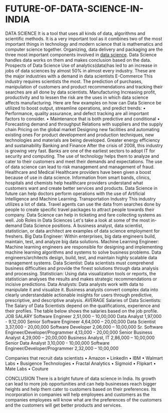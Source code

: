 # FUTURE-OF-DATA-SCIENCE-IN-INDIA
DATA SCIENCE
It is a tool that uses all kinds of data, algorithms and scientific methods. It is a very important tool as it combines two of the most important things in technology and modern science that is mathematics and computer science together. Organizing, data delivery and packaging are the three most important components involved in <a href=https://www.apponix.com/data-science-courses>data science</a>. Data Science handles data works on them and makes conclusion based on the data.
Prospects of Data Science
 Use of analytics(data)has led to an increase in jobs of data sciences by almost 50% in almost every industry.
These are the major industries with a demand in data scientists
E-Commerce
This industry requires scientists the most. The prediction of purchases, manipulation of customers and product recommendations and tracking their searches are all done by data scientists.
Manufacturing
Increasing profit, productivity and to lessen the risk are the uses in which data science affects manufacturing.
Here are few examples on how can Data Science be utilized to boost output, streamline operations, and predict trends:
•	Performance, quality assurance, and defect tracking are all important factors to consider.
•	Maintenance that is both predictive and conditional
•	Forecasting demand and throughput
Relations with suppliers and the supply chain
Pricing on the global market
Designing new facilities and automating existing ones
For product development and production techniques, new technologies and materials are being developed.
Greater energy efficiency and sustainability
Banking and Finance
After the crisis of 2008, this industry is growing very fast. Banks are one of the earliest sectors to adopt IT for security and computing. The use of technology helps them to analyze and cater to their customers and meet their demands and expectations. The use of data science can lead to risk management and management of fraud.
Healthcare and Medical 
Healthcare providers have been given a boost because of use in data science. Information from smart bands, clinics, hospitals and chemists help healthcare providers understand what customers want and create better services and products.
Data Science in future can help doctors perform operations with the use of Artificial Intelligence and Machine Learning.
Transportation Industry
This industry utilizes a lot of data. Travel agents can use the data from searches done by people to create specific travel packages to attract people towards their company.
Data Science can help in ticketing and fare collecting systems as well.
Job Roles in Data Sciences
Let's take a look at some of the most in-demand Data Science positions. A business analyst, data scientist, statistician, or data architect are examples of data science employment for freshers.
Big Data Engineer: Within enterprises, big data engineers build, maintain, test, and analyze big data solutions.
Machine Learning Engineer: Machine learning engineers are responsible for designing and implementing machine learning algorithms and systems to solve business problems.
Data engineers/architects design, build, test, and maintain highly scalable data management systems.
Data Scientist: Data scientists must comprehend business difficulties and provide the finest solutions through data analysis and processing.
Statistician: Using data visualization tools or reports, the statistician analyses the results and makes strategic recommendations or incisive predictions.
Data Analysts: Data analysts work with data to manipulate it and visualize it.
Business analysts convert complex data into clearly understandable actionable insights for users through predictive, prescriptive, and descriptive analysis.
AVERAGE Salaries of Data Scientists:
The Salary of Data Scientists depend on the qualifications, experience and their profiles.
The table below shows the salaries based on the job profile.
JOB	SALARY
Software Engineer	2,51,000 – 10,00,000
Data Analyst	1,97,000 - 9,12,000
Senior Software Engineer	4,64,000 – 20,00,000
Data Scientist	3,37,000 - 20,00,000
Software Developer	2,06,000 – 10,00,000
Sr. Software Engineer/Developer/Programmer	4,13,000 - 20,00,000
Senior Business Analyst	4,29,000 – 20,00,000
Business Analyst, IT	2,86,000 – 10,00,000
Senior Data Analyst	3,10,000 - 10,00,000
Software Engineer/Developer/Programmer	2,32,000 – 10,00,000


Companies that recruit data scientists
•	Amazon
•	LinkedIn
•	IBM
•	Walmart Labs
•	Busigence Technologies
•	Fractal Analytics
•	Sigmoid
•	Flipkart
•	Mate Labs
•	Couture

CONCLUSION
There is a bright future of data science in India. Its growth can lead to more job opportunities and can help businesses reach bigger heights and help them cater to customers based on their preferences.
Its incorporation in companies will help employees and customers as the companies employees will know what are the preferences of the customers and the customers will get better products and services.
